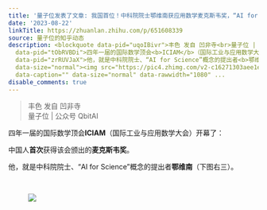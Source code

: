 ```yaml
---
title: '量子位发表了文章: 我国首位！中科院院士鄂维南获应用数学麦克斯韦奖，“AI for Science”概念由他提出'
date: '2023-08-22'
linkTitle: https://zhuanlan.zhihu.com/p/651608339
source: 量子位的知乎动态
description: <blockquote data-pid="uqoIBivr">丰色 发自 凹非寺<br>量子位 | 公众号 QbitAI</blockquote><p
  data-pid="tObRVBDi">四年一届的国际数学顶会<b>ICIAM</b>（国际工业与应用数学大会）开幕了：</p><p data-pid="VN92MrAX">中国人<b>首次</b>获得该会颁出的<b>麦克斯韦奖</b>。</p><p
  data-pid="zrRUVJaX">他，就是中科院院士、“AI for Science”概念的提出者<b>鄂维南</b>（下图右三）。</p><p class="ztext-empty-paragraph"><br></p><figure
  data-size="normal"><img src="https://pic4.zhimg.com/v2-c16271303aee1e3c424eb42a831e91d3_1440w.jpg"
  data-caption="" data-size="normal" data-rawwidth="1080" ...
disable_comments: true
---
```

<blockquote data-pid="uqoIBivr">丰色 发自 凹非寺<br>量子位 | 公众号 QbitAI</blockquote><p data-pid="tObRVBDi">四年一届的国际数学顶会<b>ICIAM</b>（国际工业与应用数学大会）开幕了：</p><p data-pid="VN92MrAX">中国人<b>首次</b>获得该会颁出的<b>麦克斯韦奖</b>。</p><p data-pid="zrRUVJaX">他，就是中科院院士、“AI for Science”概念的提出者<b>鄂维南</b>（下图右三）。</p><p class="ztext-empty-paragraph"><br></p><figure data-size="normal"><img src="https://pic4.zhimg.com/v2-c16271303aee1e3c424eb42a831e91d3_1440w.jpg" data-caption="" data-size="normal" data-rawwidth="1080" ...